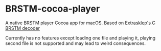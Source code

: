 # BRSTM-cocoa-player
A native BRSTM player Cocoa app for macOS. Based on [Extrasklep's C BRSTM decoder](https://github.com/Extrasklep/brstm)

Currently has no features except loading one file and playing it, playing second file is not supported and may lead to weird consequences.
